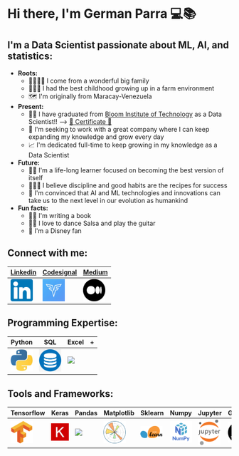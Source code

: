 # Hi there, I'm German Parra 💻📚

## **I'm a Data Scientist passionate about ML, AI, and statistics:**
  - **Roots:**
      - 👨‍👩‍👦‍👦 I come from a wonderful big family
      - 👨🏻‍🌾 I had the best childhood growing up in a farm environment
      - 🗺️ I'm originally from Maracay-Venezuela
  - **Present:**
    - 👨‍🎓 I have graduated from [Bloom Institute of Technology][Bloomtech] as a Data Scientist!! --> [:tada: Certificate :tada:][Certificate-Bloomtech]
    - 💼 I'm seeking to work with a great company where I can keep expanding my knowledge and grow every day
    - 📈 I'm dedicated full-time to keep growing in my knowledge as a Data Scientist
  - **Future:**
    - 🚵🏼 I'm a life-long learner focused on becoming the best version of itself
    - 👨🏼‍🍳 I believe discipline and good habits are the recipes for success
    - 🧬 I'm convinced that AI and ML technologies and innovations can take us to the next level in our evolution as humankind  
  - **Fun facts:**
      - ✍🏻 I'm writing a book
      - 🕺🎸 I love to dance Salsa and play the guitar
      - 🏰 I'm a Disney fan
  
 

## **Connect with me:**
| [Linkedin] | [Codesignal] | [Medium] |
|-|-|-|
| [<img width="50px" src="img\Linkedin.png" />][Linkedin] | [<img width="50px" src="img\Codesignal.png" />][Codesignal] | [<img width="50px" src="img\Medium.png" />][Medium] | 

## **Programming Expertise:**
| Python | SQL | Excel |+|
|-|-|-|-|
| <img width="50px" src="img\Python.jfif" /> | <img width="50px" src="img\database.png" /> | <img width="50px" src="img\excel.ico" />|

## **Tools and Frameworks:**
|Tensorflow|Keras|Pandas|Matplotlib|Sklearn|Numpy|Jupyter|Github|VisualStudio|+| 
|-|-|-|-|-|-|-|-|-|-|
| <img width="50px" src="img\Tensorflow.png" /> | <img width="50px" src="img\keras.jpg" /> | <img width="50px" src="img\Pandas.ico" />| <img width="50px" src="img\matplotlib.png" /> | <img width="50px" src="img\sklearn.png" /> | <img width="50px" src="img\Numpy.png" />| <img width="50px" src="img\Jupyter.png" /> | <img width="50px" src="img\Github.png" />| <img width="50px" src="img\VisualStudio.png" />| 

[Bloomtech]: https://www.bloomtech.com/courses/data-science
[Linkedin]: https://www.linkedin.com/in/germanparra1/
[Codesignal]: https://app.codesignal.com/profile/germanparra
[Medium]: https://medium.com/@gerpar13
[Certificate-Bloomtech]: https://www.credly.com/badges/04215b61-aa25-4ec5-b8aa-ff40dc16ac44?source=linked_in_profile
